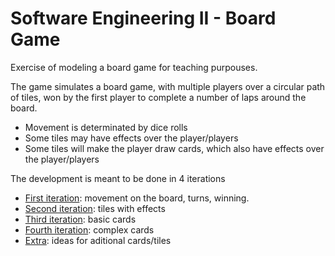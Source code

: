 # Software Engineering II - Board Game

Exercise of modeling a board game for teaching purpouses.

The game simulates a board game, with multiple players over a circular path of tiles, won by the first player to complete a number of laps around the board.
- Movement is determinated by dice rolls
- Some tiles may have effects over the player/players
- Some tiles will make the player draw cards, which also have effects over the player/players

The development is meant to be done in 4 iterations
- [First iteration](docs/1-movement.md): movement on the board, turns, winning.
- [Second iteration](docs/2-tiles.md): tiles with effects
- [Third iteration](docs/3-cards-basic.md): basic cards
- [Fourth iteration](docs/4-cards-complex.md): complex cards
- [Extra](docs/5-extra.md): ideas for aditional cards/tiles
